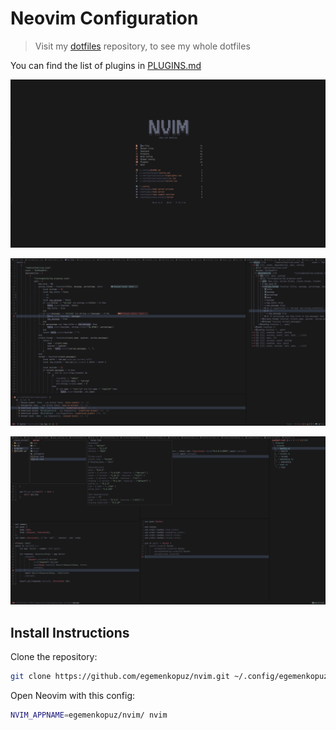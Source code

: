# Neovim Configuration

> Visit my [dotfiles](https://github.com/egemenkopuz/dotfiles) repository, to see my whole dotfiles

You can find the list of plugins in [PLUGINS.md](PLUGINS.md)

![Screenshot 1](.github/assets/1.png)

![Screenshot 2](.github/assets/2.png)

![Screenshot 3](.github/assets/3.png)

## Install Instructions

Clone the repository:

```sh
git clone https://github.com/egemenkopuz/nvim.git ~/.config/egemenkopuz/nvim
```

Open Neovim with this config:

```sh
NVIM_APPNAME=egemenkopuz/nvim/ nvim
```
